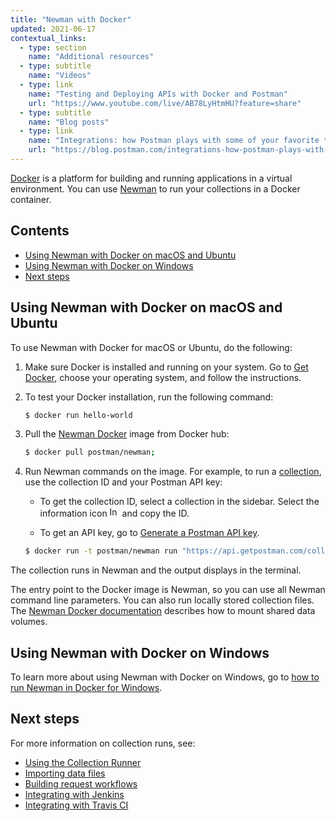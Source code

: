 ```yaml
---
title: "Newman with Docker"
updated: 2021-06-17
contextual_links:
  - type: section
    name: "Additional resources"
  - type: subtitle
    name: "Videos"
  - type: link
    name: "Testing and Deploying APIs with Docker and Postman"
    url: "https://www.youtube.com/live/AB78LyHtmHU?feature=share"
  - type: subtitle
    name: "Blog posts"
  - type: link
    name: "Integrations: how Postman plays with some of your favorite tools"
    url: "https://blog.postman.com/integrations-how-postman-plays-with-some-of-your-favorite-tools/"
---
```


[Docker](https://www.docker.com/) is a platform for building and running applications in a virtual environment. You can use [Newman](https://github.com/postmanlabs/newman) to run your collections in a Docker container.

## Contents

* [Using Newman with Docker on macOS and Ubuntu](#using-newman-with-docker-on-macos-and-ubuntu)
* [Using Newman with Docker on Windows](#using-newman-with-docker-on-windows)
* [Next steps](#next-steps)

## Using Newman with Docker on macOS and Ubuntu

To use Newman with Docker for macOS or Ubuntu, do the following:

1. Make sure Docker is installed and running on your system. Go to [Get Docker](https://docs.docker.com/get-docker/), choose your operating system, and follow the instructions.

1. To test your Docker installation, run the following command:

    ```bash
    $ docker run hello-world
    ```

1. Pull the [Newman Docker](https://hub.docker.com/r/postman/newman/) image from Docker hub:

    ```bash
    $ docker pull postman/newman;
    ```

1. Run Newman commands on the image. For example, to run a [collection](/docs/sending-requests/intro-to-collections/), use the collection ID and your Postman API key:

    * To get the collection ID, select a collection in the sidebar. Select the information icon <img alt="Information icon" src="https://assets.postman.com/postman-docs/icon-information-v9-5.jpg#icon" width="16px"> and copy the ID.

    * To get an API key, go to [Generate a Postman API key](/docs/developer/postman-api/authentication/#generate-a-postman-api-key).

    ```bash
    $ docker run -t postman/newman run "https://api.getpostman.com/collections/<collection-id>?apikey=<your-api-key"
    ```

The collection runs in Newman and the output displays in the terminal.

The entry point to the Docker image is Newman, so you can use all Newman command line parameters. You can also run locally stored collection files. The [Newman Docker documentation](https://hub.docker.com/r/postman/newman/) describes how to mount shared data volumes.

## Using Newman with Docker on Windows

To learn more about using Newman with Docker on Windows, go to [how to run Newman in Docker for Windows](https://blog.postman.com/using-the-newman-docker-image-in-windows/).

## Next steps

For more information on collection runs, see:

* [Using the Collection Runner](/docs/collections/running-collections/intro-to-collection-runs/)
* [Importing data files](/docs/collections/running-collections/working-with-data-files/)
* [Building request workflows](/docs/collections/running-collections/building-workflows/)
* [Integrating with Jenkins](/docs/collections/using-newman-cli/integration-with-jenkins/)
* [Integrating with Travis CI](/docs/collections/using-newman-cli/integration-with-travis/)
